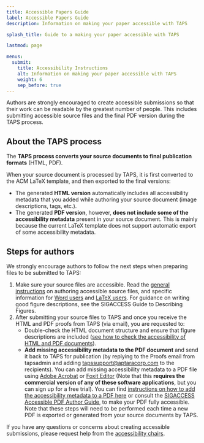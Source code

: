 ```yaml
---
title: Accessible Papers Guide
label: Accessible Papers Guide
description: Information on making your paper accessible with TAPS

splash_title: Guide to a making your paper accessible with TAPS

lastmod: page

menus:
  submit:
    title: Accessibility Instructions
    alt: Information on making your paper accessible with TAPS
    weight: 6
    sep_before: true
---
```


Authors are strongly encouraged to create accessible submissions so that their work can be readable by the greatest number of people. This includes submitting accessible source files and the final PDF version during the TAPS process.

## About the TAPS process

The **TAPS process converts your source documents to final publication formats** (HTML, PDF). 

When your source document is processed by TAPS, it is first converted to the ACM LaTeX template, and then exported to the final versions:

* The generated **HTML version** automatically includes all accessibility metadata that you added while authoring your source document (image descriptions, tags, etc.). 
* The generated **PDF version**, however, **does not include some of the accessibility metadata** present in your source document. This is mainly because the current LaTeX template does not support automatic export of some accessibility metadata.

## Steps for authors

We strongly encourage authors to follow the next steps when preparing files to be submitted to TAPS:

1. Make sure your source files are accessible. Read the [general instructions](https://sigchi.org/conferences/author-resources/accessibility-guide/#authoring-an-accessible-document) on authoring accessible source files, and specific information for [Word users](https://sigchi.org/conferences/author-resources/accessibility-guide/#for-word-users) and [LaTeX users](https://sigchi.org/conferences/author-resources/accessibility-guide/#for-latex-users). For guidance on writing good figure descriptions, see the SIGACCESS Guide to Describing Figures.
2. After submitting your source files to TAPS and once you receive the HTML and PDF proofs from TAPS (via email), you are requested to:
   * Double-check the HTML document structure and ensure that figure descriptions are included ([see how to check the accessibility of HTML and PDF documents](https://sigchi.org/conferences/author-resources/accessibility-guide/#checking-accessibility-of-html-and-pdf-documents)).
   * **Add missing accessibility metadata to the PDF document** and send it back to TAPS for publication (by replying to the Proofs email from tapsadmin and adding tapssupport@aptaracorp.com to the recipients). You can add missing accessibility metadata to a PDF file using [Adobe Acrobat](https://www.adobe.com/uk/acrobat/acrobat-pro.html) or [Foxit Editor](https://www.foxit.com/pdf-editor/) (Note that this **requires the commercial version of any of these software applications**, but you can sign up for a free trial). You can find [instructions on how to add the accessibility metadata to a PDF here](https://sigchi.org/conferences/author-resources/accessibility-guide/#adding-accessibility-metadata-to-a-pdf) or consult the [SIGACCESS Accessible PDF Author Guide](http://www.sigaccess.org/welcome-to-sigaccess/resources/accessible-pdf-author-guide/), to make your PDF fully accessible. Note that these steps will need to be performed each time a new PDF is exported or generated from your source documents by TAPS. 

If you have any questions or concerns about creating accessible submissions, please request help from the [accessibility chairs](mailto:contact@tas.ac.uk "Contact the TAS '24 accessibility chairs").
